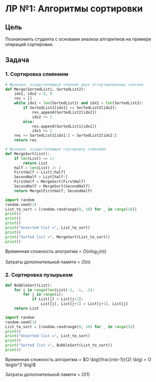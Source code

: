 # ЛР №1: Алгоритмы сортировки

## Цель

Познакомить студента с основами анализа алгоритмов на примере операций
сортировки.

## Задача

### 1. Сортировка слиянием

```python
# Функция, осуществляющая слияние двух отсортированных списков
def Merge(SortedList1, SortedList2):
    idx1, idx2 = 0, 0
    res = []
    while idx1 < len(SortedList1) and idx2 < len(SortedList2):
        if SortedList1[idx1] >= SortedList2[idx2]:
            res.append(SortedList2[idx2])
            idx2 += 1
        else:
            res.append(SortedList1[idx1])
            idx1 += 1
    res += SortedList1[idx1:] + SortedList2[idx2:]
    return res

# Функция, осуществляющая сортировку слиянием
def MergeSort(List):
    if len(List) == 1:
        return List
    half = len(List) // 2
    FirstHalf = List[:half]
    SecondHalf = List[half:]
    FirstHalf = MergeSort(FirstHalf)
    SecondHalf = MergeSort(SecondHalf)
    return Merge(FirstHalf, SecondHalf)

import random
random.seed(1)
List_to_sort = [random.randrange(0, 10) for _ in range(10)]
print()
print()
print()
print("Unsorted list =", List_to_sort)
print()
print("Sorted list =", MergeSort(List_to_sort))
print()
```

Временная сложность алогритма = $O \big(n log_2(n)\big)$

Затраты дополнительной памяти = $O\big( n \big)$

### 2. Сортировка пузырьком

```python
def BubbleSort(List):
    for i in range(len(List)-1, -1, -1):
        for j in range(i):
            if List[j] > List[j+1]:
                List[j], List[j+1] = List[j+1], List[j]
    return List

import random
random.seed(1)
List_to_sort = [random.randrange(0, 10) for _ in range(5)]
print()
print("Unsorted list =", List_to_sort)
print()
print("Sorted list =", BubbleSort(List_to_sort))
print()
```

Временная сложность алгоритма = $O \big(\frac{n(n-1)}{2} \big) = O \big(n^2 \big)$

Затраты дополнительной памяти = $O(1)$
